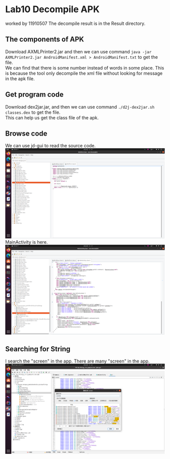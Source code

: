 # Lab10 Decompile APK

worked by 11910507
The decompile result is in the Result directory.

## The components of APK

Download AXMLPrinter2.jar and then we can use command `java -jar AXMLPrinter2.jar AndroidManifest.xml > AndroidManifest.txt` to get the file.  
We can find that there is some number instead of words in some place. This is because the tool only decompile the xml file without looking for message in the apk file.

## Get program code

Download dex2jar.jar, and then we can use command `./d2j-dex2jar.sh classes.dex` to get the file.  
This can help us get the class file of the apk.

## Browse code

We can use jd-gui to read the source code.
![](./pic/1.png)
MainActivity is here.
![](./pic/2.png)

## Searching for String

I search the "screen" in the app. There are many "screen" in the app.
![](./pic/3.png)
